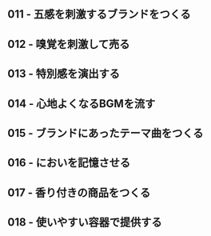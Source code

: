 ## 011 - 五感を刺激するブランドをつくる



## 012 - 嗅覚を刺激して売る



## 013 - 特別感を演出する



## 014 - 心地よくなるBGMを流す



## 015 - ブランドにあったテーマ曲をつくる



## 016 - においを記憶させる



## 017 - 香り付きの商品をつくる



## 018 - 使いやすい容器で提供する


